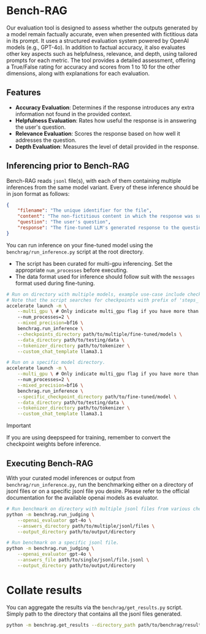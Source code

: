 # Bench-RAG

Our evaluation tool is designed to assess whether the outputs generated by a model remain factually accurate, even when presented with fictitious data in its prompt. It uses a structured evaluation system powered by OpenAI models (e.g., GPT-4o). In addition to factual accuracy, it also evaluates other key aspects such as helpfulness, relevance, and depth, using tailored prompts for each metric. The tool provides a detailed assessment, offering a True/False rating for accuracy and scores from 1 to 10 for the other dimensions, along with explanations for each evaluation.

## Features

- **Accuracy Evaluation**: Determines if the response introduces any extra information not found in the provided context.
- **Helpfulness Evaluation**: Rates how useful the response is in answering the user's question.
- **Relevance Evaluation**: Scores the response based on how well it addresses the question.
- **Depth Evaluation**: Measures the level of detail provided in the response.

## Inferencing prior to Bench-RAG

Bench-RAG reads `jsonl` file(s), with each of them containing multiple inferences from the same model variant. Every of these inference should be in json format as follows:

```json
{
    "filename": "The unique identifier for the file",
    "content": "The non-fictitious content in which the response was suppose to generate the answer from",
    "question": "The user's question",
    "response": "The fine-tuned LLM's generated response to the question. This response should have been generated by providing both the non-fictitious and the fictitious content."
}
```

You can run inference on your fine-tuned model using the `benchrag/run_inference.py` script at the root directory.

- The script has been curated for multi-gpu inferencing. Set the appropriate `num_processes` before executing.
- The data format used for inference should follow suit with the `messages` format used during fine-tuning.

```bash
# Run on directory with multiple models, example use-case include checkpointing done when fine-tuning.
# Note that the script searches for checkpoints with prefix of 'steps_'. Change it accordingly to suit your needs.
accelerate launch -m \
    --multi_gpu \ # Only indicate multi_gpu flag if you have more than one gpu, else it will throw an error
    --num_processes=2 \
    --mixed_precision=bf16 \
    benchrag.run_inference \
    --checkpoints_directory path/to/multiple/fine-tuned/models \
    --data_directory path/to/testing/data \
    --tokenizer_directory path/to/tokenizer \
    --custom_chat_template llama3.1

# Run on a specific model directory.
accelerate launch -m \
    --multi_gpu \ # Only indicate multi_gpu flag if you have more than one gpu, else it will throw an error
    --num_processes=2 \
    --mixed_precision=bf16 \
    benchrag.run_inference \
    --specific_checkpoint_directory path/to/fine-tuned/model \
    --data_directory path/to/testing/data \
    --tokenizer_directory path/to/tokenizer \
    --custom_chat_template llama3.1
```

> [!IMPORTANT]  
> If you are using deepspeed for training, remember to convert the checkpoint weights before inference.

## Executing Bench-RAG

With your curated model inferences or output from `benchrag/run_inference.py`, run the benchmarking either on a directory of jsonl files or on a specific jsonl file you desire. Please refer to the official documentation for the available openai models as evaluator.

```bash
# Run benchmark on directory with multiple jsonl files from various checkpoints.
python -m benchrag.run_judging \
    --openai_evaluator gpt-4o \
    --answers_directory path/to/multiple/jsonl/files \
    --output_directory path/to/output/directory

# Run benchmark on a specific jsonl file.
python -m benchrag.run_judging \
    --openai_evaluator gpt-4o \
    --answers_file path/to/single/jsonl/file.jsonl \
    --output_directory path/to/output/directory
```

# Collate results

You can aggregate the results via the `benchrag/get_results.py` script. Simply path to the directory that contains all the jsonl files generated.

```bash
python -m benchrag.get_results --directory_path path/to/benchrag/results
```
